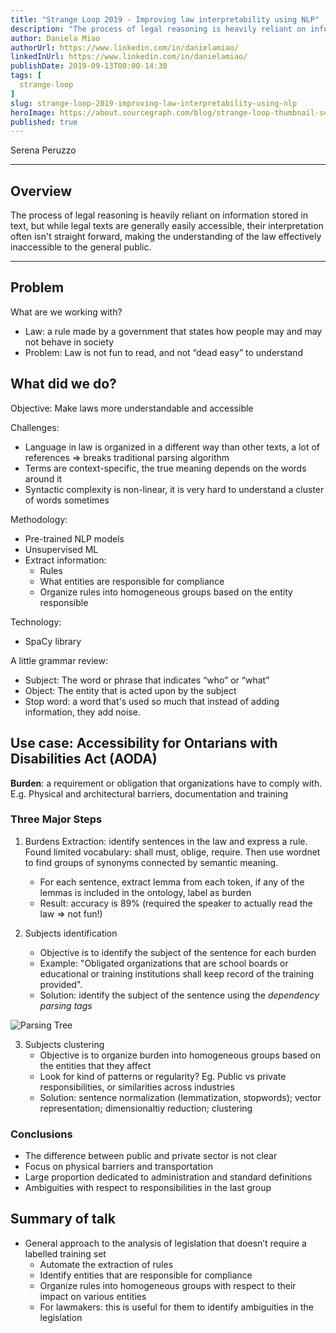 ```yaml
---
title: "Strange Loop 2019 - Improving law interpretability using NLP"
description: "The process of legal reasoning is heavily reliant on information stored in text, but while legal texts are generally easily accessible, their interpretation often isn't straight forward, making the understanding of the law effectively inaccessible to the general public."
author: Daniela Miao 
authorUrl: https://www.linkedin.com/in/danielamiao/
linkedInUrl: https://www.linkedin.com/in/danielamiao/
publishDate: 2019-09-13T00:00-14:30
tags: [
  strange-loop
]
slug: strange-loop-2019-improving-law-interpretability-using-nlp
heroImage: https://about.sourcegraph.com/blog/strange-loop-thumbnail-square-v2.jpg
published: true
---
```


<div className="container p-0 liveblog-presenters">
  <div className="row m-0">
      <p className=" mr-12 m-0">
        <span className="liveblog-presenters__name">Serena Peruzzo</span>
        <a href="https://twitter.com/sereprz" target="_blank" title="Twitter"><i className="fa fa-twitter pr-2"></i></a>
        <a href="https://github.com/sereprz" target="_blank" title="GitHub"><i className="fa fa-github pr-2"></i></a>
        <a href="http://serenaperuzzo.com" target="_blank" title="Speaker's site"><i className="fa fa-globe pr-2"></i></a>
      </p>
  </div>
</div>

---

## Overview

The process of legal reasoning is heavily reliant on information stored in text, but while legal texts are generally easily accessible, their interpretation often isn't straight forward, making the understanding of the law effectively inaccessible to the general public.

---

## Problem 

What are we working with?

* Law: a rule made by a government that states how people may and may not behave in society
* Problem: Law is not fun to read, and not “dead easy” to understand

## What did we do?

Objective: Make laws more understandable and accessible

Challenges:
* Language in law is organized in a different way than other texts, a lot of references => breaks traditional parsing algorithm
* Terms are context-specific, the true meaning depends on the words around it
* Syntactic complexity is non-linear, it is very hard to understand a cluster of words sometimes

Methodology:
* Pre-trained NLP models
* Unsupervised ML
* Extract information:
  * Rules
  * What entities are responsible for compliance
  * Organize rules into homogeneous groups based on the entity responsible

Technology:
* SpaCy library

A little grammar review:
* Subject: The word or phrase that indicates “who” or “what”
* Object: The entity that is acted upon by the subject
* Stop word: a word that's used so much that instead of adding information, they add noise.

## Use case: Accessibility for Ontarians with Disabilities Act (AODA)

**Burden**: a requirement or obligation that organizations have to comply with. E.g. Physical and architectural barriers, documentation and training

### Three Major Steps
1. Burdens Extraction: identify sentences in the law and express a rule. Found limited vocabulary: shall must, oblige, require. Then use wordnet to find groups of synonyms connected by semantic meaning. 
    * For each sentence, extract lemma from each token, if any of the lemmas is included in the ontology, label as burden
    * Result: accuracy is 89% (required the speaker to actually read the law => not fun!)

2. Subjects identification
    * Objective is to identify the subject of the sentence for each burden
    * Example: "Obligated organizations that are school boards or educational or training institutions shall keep record of the training provided". 
    * Solution: identify the subject of the sentence using the *dependency parsing tags*

![Parsing Tree](/blog/strange-loop-2019/lawnlp.png)

3. Subjects clustering
    * Objective is to organize burden into homogeneous groups based on the entities that they affect
    * Look for kind of patterns or regularity? Eg. Public vs private responsibilities, or similarities across industries
    * Solution: sentence normalization (lemmatization, stopwords); vector representation; dimensionaltiy reduction; clustering

### Conclusions
* The difference between public and private sector
is not clear
* Focus on physical barriers and transportation
* Large proportion dedicated to administration and
standard definitions
* Ambiguities with respect to responsibilities in the
last group

## Summary of talk
* General approach to the analysis of legislation that doesn’t require a labelled training set
  * Automate the extraction of rules
  * Identify entities that are responsible for compliance
  * Organize rules into homogeneous groups with respect to their impact on various entities
  * For lawmakers: this is useful for them to identify ambiguities in the legislation